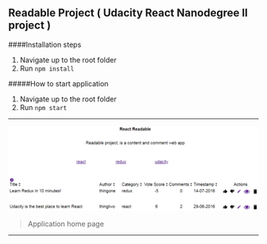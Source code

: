 ## Readable Project ( Udacity React Nanodegree II project )

####Installation steps

1. Navigate up to the root folder
2. Run `npm install`

#####How to start application

1. Navigate up to the root folder
2. Run `npm start`

----
![](https://raw.githubusercontent.com/mistertandon/udacity-react-nanodegree-readable/master/public/images/home_page.png)

> Application home page

----